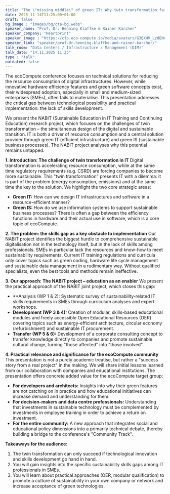 ```yaml
---
title: "The \"missing middle\" of green IT: Why twin transformation fails without skills development 🇬🇧"
date: 2025-11-14T11:25:00+01:00
draft: false
bg_image : "images/bg/cta-bg.webp"
speaker_name: "Prof. Dr. Henning Klaffke & Rainer Karcher"
speaker_company: "Heartprint"
speaker_image : "https://cfp.eco-compute.io/media/avatars/G3QXHV_Lz8ENcI.jpeg"
speaker_link: "speaker/prof-dr-henning-klaffke-and-rainer-karcher/"
talk_room: "Data Centers / Infrastructure / Management (DIM)"
talk_date: "14.11.2025 11:25"
type : "talk"
outdated: false
---
```


The ecoCompute conference focuses on technical solutions for reducing the resource consumption of digital infrastructures. However, while innovative hardware efficiency features and green software concepts exist, their widespread adoption, especially in small and medium-sized enterprises (SMEs), often fails to materialise. This presentation addresses the critical gap between technological possibility and practical implementation: the lack of skills development.

We present the NABIT (Sustainable Education in IT Training and Continuing Education) research project, which focuses on the challenges of twin transformation – the simultaneous design of the digital and sustainable transition. IT is both a driver of resource consumption and a central solution provider through green IT (efficient infrastructure) and green IS (sustainable business processes). The NABIT project analyses why this potential remains untapped.

**1. Introduction: The challenge of twin transformation in IT**
Digital transformation is accelerating resource consumption, while at the same time regulatory requirements (e.g. CSRD) are forcing companies to become more sustainable. This "twin transformation" presents IT with a dilemma: it is part of the problem (energy consumption, emissions) and at the same time the key to the solution. We highlight the two core strategic areas:
*   **Green IT:** How can we design IT infrastructures and software in a resource-efficient manner?
*   **Green IS:** How do we use information systems to support sustainable business processes?
There is often a gap between the efficiency functions in hardware and their actual use in software, which is a core topic of ecoCompute.

**2. The problem: the skills gap as a key obstacle to implementation**
Our NABIT project identifies the biggest hurdle to comprehensive sustainable digitalisation not in the technology itself, but in the lack of skills among professionals. SMEs in particular lack the resources and know-how to meet sustainability requirements. Current IT training regulations and curricula only cover topics such as green coding, hardware life cycle management and sustainable data management in a rudimentary way. Without qualified specialists, even the best tools and methods remain ineffective.

**3. Our approach: The NABIT project – education as an enabler**
We present the practical approach of the NABIT joint project, which closes this gap:
*   **Analysis (WP 1 & 2): Systematic survey of sustainability-related IT skills requirements in SMEs through curriculum analyses and expert workshops.
*   **Development (WP 3 & 4):** Creation of modular, skills-based educational modules and freely accessible Open Educational Resources (OER) covering topics such as energy-efficient architecture, circular economy (refurbishment) and sustainable IT procurement.
*   **Transfer (WP 5 & 6):** Development of a corporate consulting concept to transfer knowledge directly to companies and promote sustainable cultural change, turning "those affected" into "those involved".

**4. Practical relevance and significance for the ecoCompute community**
This presentation is not a purely academic treatise, but rather a "success story from a real project" in the making. We will share initial lessons learned from our collaboration with companies and educational institutions. The presentation offers concrete added value for the ecoCompute target group:
*   **For developers and architects:** Insights into why their green features are not catching on in practice and how educational initiatives can increase demand and understanding for them.
*   **For decision-makers and data centre professionals:** Understanding that investments in sustainable technology must be complemented by investments in employee training in order to achieve a return on investment.
*   **For the entire community:** A new approach that integrates social and educational policy dimensions into a primarily technical debate, thereby building a bridge to the conference's "Community Track".

**Takeaways for the audience:**
1.  The twin transformation can only succeed if technological innovation and skills development go hand in hand.
2.  You will gain insights into the specific sustainability skills gaps among IT professionals in SMEs.
3.  You will learn about practical approaches (OER, modular qualification) to promote a culture of sustainability in your own company or network and increase acceptance of green technologies.
